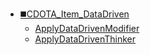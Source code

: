 * [◼️CDOTA_Item_DataDriven](/)
	* [ApplyDataDrivenModifier](CDOTA_Item_DataDriven/ApplyDataDrivenModifier)
	* [ApplyDataDrivenThinker](CDOTA_Item_DataDriven/ApplyDataDrivenThinker)
